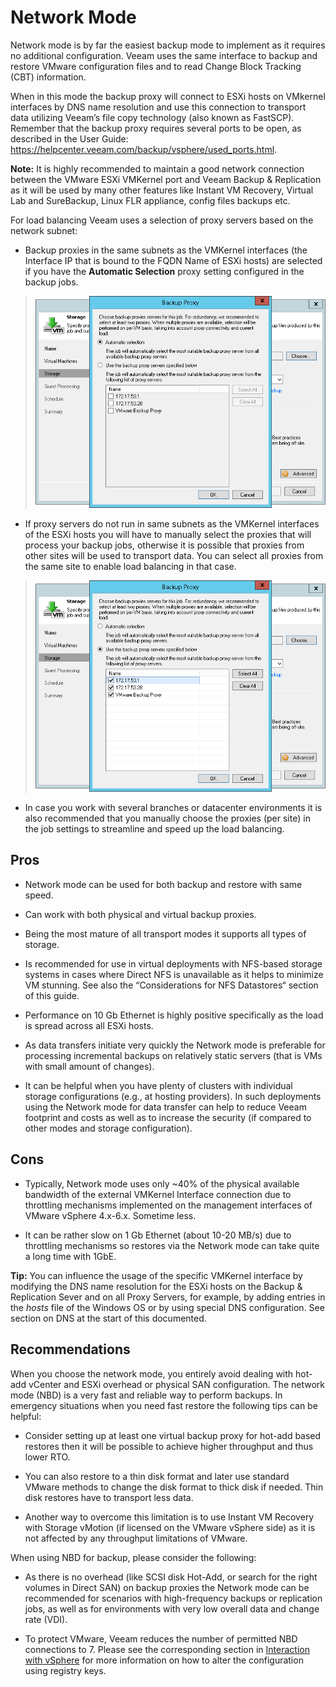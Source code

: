 # Network Mode

Network mode is by far the easiest backup mode to implement as it
requires no additional configuration. Veeam uses the same interface
to backup and restore VMware configuration files and to read
Change Block Tracking (CBT) information.

When in this mode the backup proxy will connect to ESXi hosts on
VMkernel interfaces by DNS name resolution and use this connection to
transport data utilizing Veeam’s file copy technology (also known as
FastSCP). Remember that the backup proxy requires several ports to be
open, as described in the User Guide:
<https://helpcenter.veeam.com/backup/vsphere/used_ports.html>.

**Note:** It is highly recommended to maintain a good network connection
between the VMware ESXi VMKernel port and Veeam Backup & Replication as
it will be used by many other features like Instant VM Recovery, Virtual
Lab and SureBackup, Linux FLR appliance, config files backups etc.

For load balancing Veeam uses a selection of proxy servers based on the
network subnet:

-   Backup proxies in the same subnets as the VMKernel interfaces (the Interface IP that is bound to the FQDN Name of ESXi hosts) are selected if you have the **Automatic Selection** proxy setting configured in the backup jobs.

> ![](../media/image10.png)

-   If proxy servers do not run in same subnets as the VMKernel
    interfaces of the ESXi hosts you will have to manually select the
    proxies that will process your backup jobs, otherwise it is possible
    that proxies from other sites will be used to transport data.
    You can select all proxies from the same site to enable load
    balancing in that case.

> ![](../media/image11.png)

-   In case you work with several branches or datacenter environments
    it is also recommended that you manually choose the proxies
    (per site) in the job settings to streamline and speed up the
    load balancing.

## Pros

-   Network mode can be used for both backup and restore with same speed.

-   Can work with both physical and virtual backup proxies.

-   Being the most mature of all transport modes it supports all types
    of storage.

-   Is recommended for use in virtual deployments with NFS-based storage
    systems in cases where Direct NFS is unavailable as it helps to minimize VM stunning. See also the “Considerations for NFS Datastores“ section of this guide.

-   Performance on 10 Gb Ethernet is highly positive specifically as
	the load is spread across all ESXi hosts.

-   As data transfers initiate very quickly the Network mode is
    preferable for processing incremental backups on relatively static
    servers (that is VMs with small amount of changes).

-   It can be helpful when you have plenty of clusters with individual
    storage configurations (e.g., at hosting providers). In such
    deployments using the Network mode for data transfer can help to
    reduce Veeam footprint and costs as well as to increase the
    security (if compared to other modes and storage configuration).

## Cons

-   Typically, Network mode uses only ~40% of the physical available
    bandwidth of the external VMKernel Interface connection due to
    throttling mechanisms implemented on the management interfaces of
    VMware vSphere 4.x-6.x. Sometime less.

-   It can be rather slow on 1 Gb Ethernet (about 10-20 MB/s) due to
    throttling mechanisms so restores via the Network mode can take
    quite a long time with 1GbE.

**Tip:** You can influence the usage of the specific VMKernel interface
by modifying the DNS name resolution for the ESXi hosts on the Backup
& Replication Sever and on all Proxy Servers, for example, by adding
entries in the *hosts* file of the Windows OS or by using special DNS
configuration. See section on DNS at the start of this documented.

## Recommendations

When you choose the network mode, you entirely avoid dealing with hot-add
vCenter and ESXi overhead or physical SAN configuration. The network
mode (NBD) is a very fast and reliable way to perform backups. In emergency
situations when you need fast restore the following tips can be helpful:

-   Consider setting up at least one virtual backup proxy
    for hot-add based restores then it will be possible to achieve
    higher throughput and thus lower RTO.

-   You can also restore to a thin disk format and later use standard
    VMware methods to change the disk format to thick disk if needed.
	  Thin disk restores have to transport less data.

-   Another way to overcome this limitation is to use Instant VM
    Recovery with Storage vMotion (if licensed on the VMware
    vSphere side) as it is not affected by any throughput limitations of VMware.

When using NBD for backup, please consider the following:

-   As there is no overhead (like SCSI disk Hot-Add, or search for the
    right volumes in Direct SAN) on backup proxies the Network mode can
    be recommended for scenarios with high-frequency backups or
    replication jobs, as well as for environments with very low overall
    data and change rate (VDI).

- 	To protect VMware, Veeam reduces the number of permitted NBD connections
    to 7. Please see the corresponding section in [Interaction with vSphere](./interaction_with_vsphere.md#vcenter-server-connection-count)
    for more information on how to alter the configuration using registry 
    keys.
